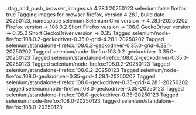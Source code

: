 ./tag_and_push_browser_images.sh 4.28.1 20250123 selenium false firefox true
Tagging images for browser firefox, version 4.28.1, build date 20250123, namespace selenium
Selenium Grid version -> 4.28.1-20250202
Firefox version -> 108.0.2
Short Firefox version -> 108.0
GeckoDriver version -> 0.35.0
Short GeckoDriver version -> 0.35
Tagged selenium/node-firefox:108.0.2-geckodriver-0.35.0-grid-4.28.1-20250202
Tagged selenium/standalone-firefox:108.0.2-geckodriver-0.35.0-grid-4.28.1-20250202
Tagged selenium/node-firefox:108.0.2-geckodriver-0.35.0-20250123
Tagged selenium/standalone-firefox:108.0.2-geckodriver-0.35.0-20250123
Tagged selenium/node-firefox:108.0.2-20250123
Tagged selenium/standalone-firefox:108.0.2-20250123
Tagged selenium/node-firefox:108.0-geckodriver-0.35-grid-4.28.1-20250202
Tagged selenium/standalone-firefox:108.0-geckodriver-0.35-grid-4.28.1-20250202
Tagged selenium/node-firefox:108.0-geckodriver-0.35-20250123
Tagged selenium/standalone-firefox:108.0-geckodriver-0.35-20250123
Tagged selenium/node-firefox:108.0-20250123
Tagged selenium/standalone-firefox:108.0-20250123
